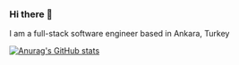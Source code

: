 ### Hi there 👋
I am a full-stack software engineer based in Ankara, Turkey

[![Anurag's GitHub stats](https://github-readme-stats.vercel.app/api?username=umutmete1)](https://github.com/anuraghazra/github-readme-stats)



<!--
**umutmete1/umutmete1** is a ✨ _special_ ✨ repository because its `README.md` (this file) appears on your GitHub profile.

Here are some ideas to get you started:

- 🔭 I’m currently working on ...
- 🌱 I’m currently learning ...
- 👯 I’m looking to collaborate on ...
- 🤔 I’m looking for help with ...
- 💬 Ask me about ...
- 📫 How to reach me: ...
- 😄 Pronouns: ...
- ⚡ Fun fact: ...
-->
